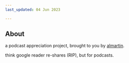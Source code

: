 ```yaml
---
last_updated: 04 Jun 2023

---
```

## About
a podcast appreciation project, brought to you by [almartin](https://github.com/almartin82). 

think google reader re-shares (RIP), but for podcasts.  

